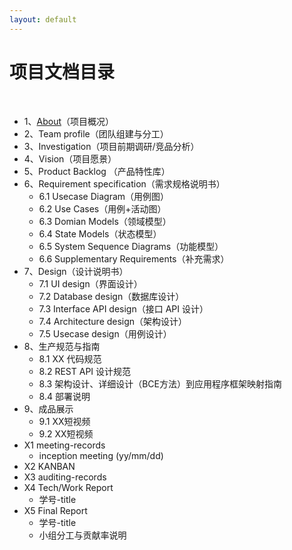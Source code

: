 ```yaml
---
layout: default
---
```

# 项目文档目录

&nbsp;&nbsp; 

* 1、[About](01About)（项目概况）
* 2、Team profile（团队组建与分工）
* 3、Investigation（项目前期调研/竞品分析）
* 4、Vision（项目愿景）
* 5、Product Backlog （产品特性库）
* 6、Requirement specification（需求规格说明书）
    - 6.1 Usecase Diagram（用例图）
    - 6.2 Use Cases（用例+活动图）
    - 6.3 Domian Models（领域模型）
    - 6.4 State Models（状态模型）
    - 6.5 System Sequence Diagrams（功能模型）
    - 6.6 Supplementary Requirements（补充需求）
* 7、Design（设计说明书）
    - 7.1 UI design（界面设计）
    - 7.2 Database design（数据库设计）
    - 7.3 Interface API design（接口 API 设计）
    - 7.4 Architecture design（架构设计）
    - 7.5 Usecase design（用例设计）
* 8、生产规范与指南
    - 8.1 XX 代码规范
    - 8.2 REST API 设计规范
    - 8.3 架构设计、详细设计（BCE方法）到应用程序框架映射指南
    - 8.4 部署说明
* 9、成品展示
    - 9.1 XX短视频
    - 9.2 XX短视频
* X1 meeting-records
    - inception meeting (yy/mm/dd)
* X2 KANBAN
* X3 auditing-records
* X4 Tech/Work Report
    - 学号-title
* X5 Final Report
    - 学号-title
    - 小组分工与贡献率说明
